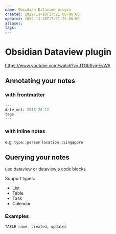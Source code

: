 ```yaml
---
name: Obsidian Dataview plugin
created: 2022-11-16T17:21:06-06:00
updated: 2022-11-16T17:21:29-06:00
aliases: 
tags: 
---
```

# Obsidian Dataview plugin

https://www.youtube.com/watch?v=JTObSymEvWA

## Annotating your notes

### with frontmatter
```python
---
date_met: 2013-20-12
tags
---
```

### with inline notes

e.g. 
`type::person`
`location::Singapore`

## Querying your notes

use dataview or dataviewjs code blocks

Support types:
- List
- Table
- Task
- Calendar

### Examples

```dataview
TABLE name, created, updated
```